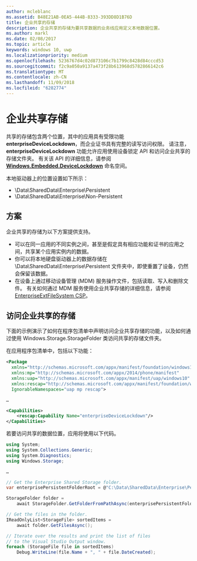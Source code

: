 ```yaml
---
author: mcleblanc
ms.assetid: B48E21AB-0EA5-444B-8333-393DD8D1B76D
title: 企业共享的存储
description: 企业共享的存储为要共享数据的业务线应用定义本地数据位置。
ms.author: markl
ms.date: 02/08/2017
ms.topic: article
keywords: windows 10, uwp
ms.localizationpriority: medium
ms.openlocfilehash: 5236767d4c02d873106c7b1799c8428d84cccd53
ms.sourcegitcommit: f2c9a050a9137a473f28b613968d5782866142c6
ms.translationtype: MT
ms.contentlocale: zh-CN
ms.lasthandoff: 11/09/2018
ms.locfileid: "6282774"
---
```

# <a name="enterprise-shared-storage"></a>企业共享存储

共享的存储包含两个位置，其中的应用具有受限功能 **enterpriseDeviceLockdown**，而企业证书具有完整的读写访问权限。 请注意，**enterpriseDeviceLockdown** 功能允许应用使用设备锁定 API 和访问企业共享的存储文件夹。 有关该 API 的详细信息，请参阅 [**Windows.Embedded.DeviceLockdown**](http://go.microsoft.com/fwlink/?LinkId=699331) 命名空间。  

本地驱动器上的位置设置如下所示：
- \Data\SharedData\Enterprise\Persistent
- \Data\SharedData\Enterprise\Non-Persistent

## <a name="scenarios"></a>方案

企业共享的存储为以下方案提供支持。

- 可以在同一应用的不同实例之间，甚至是假定具有相应功能和证书的应用之间，共享某个应用实例内的数据。
- 你可以将本地硬盘驱动器上的数据存储在 \Data\SharedData\Enterprise\Persistent 文件夹中，即使重置了设备，仍然会保留该数据。
- 在设备上通过移动设备管理 (MDM) 服务操作文件，包括读取、写入和删除文件。 有关如何通过 MDM 服务使用企业共享存储的详细信息，请参阅 [EnterpriseExtFileSystem CSP](http://go.microsoft.com/fwlink/?LinkId=699333)。

## <a name="access-enterprise-shared-storage"></a>访问企业共享的存储

下面的示例演示了如何在程序包清单中声明访问企业共享存储的功能，以及如何通过使用 Windows.Storage.StorageFolder 类访问共享的存储文件夹。

在应用程序包清单中，包括以下功能：

```xml
<Package
  xmlns="http://schemas.microsoft.com/appx/manifest/foundation/windows10"
  xmlns:mp="http://schemas.microsoft.com/appx/2014/phone/manifest"
  xmlns:uap="http://schemas.microsoft.com/appx/manifest/uap/windows10"
  xmlns:rescap="http://schemas.microsoft.com/appx/manifest/foundation/windows10/restrictedcapabilities"
  IgnorableNamespaces="uap mp rescap">

…

<Capabilities>
    <rescap:Capability Name="enterpriseDeviceLockdown"/>
</Capabilities>
```

若要访问共享的数据位置，应用将使用以下代码。

```csharp
using System;
using System.Collections.Generic;
using System.Diagnostics;
using Windows.Storage;

…

// Get the Enterprise Shared Storage folder.
var enterprisePersistentFolderRoot = @"C:\Data\SharedData\Enterprise\Persistent";

StorageFolder folder =
    await StorageFolder.GetFolderFromPathAsync(enterprisePersistentFolderRoot);

// Get the files in the folder.
IReadOnlyList<StorageFile> sortedItems =
    await folder.GetFilesAsync();

// Iterate over the results and print the list of files
// to the Visual Studio Output window.
foreach (StorageFile file in sortedItems)
    Debug.WriteLine(file.Name + ", " + file.DateCreated);
```

